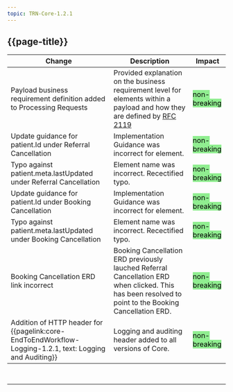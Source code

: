 ```yaml
---
topic: TRN-Core-1.2.1
---
```


## {{page-title}}

| Change                                   | Description                            | Impact                          | 
|------------------------------------------|----------------------------------------|---------------------------------|
| Payload business requirement definition added to Processing Requests         | Provided explanation on the business requirement level for elements within a payload and how they are defined by [RFC 2119](https://datatracker.ietf.org/doc/html/rfc2119) | <mark style="background-color: LightGreen">non-breaking</mark>  |
| Update guidance for patient.Id under Referral Cancellation         | Implementation Guidance was incorrect for element.| <mark style="background-color: LightGreen">non-breaking</mark>  |
| Typo against patient.meta.lastUpdated under Referral Cancellation         | Element name was incorrect. Recectified typo.| <mark style="background-color: LightGreen">non-breaking</mark>  |
| Update guidance for patient.Id under Booking Cancellation         | Implementation Guidance was incorrect for element.| <mark style="background-color: LightGreen">non-breaking</mark>  |
| Typo against patient.meta.lastUpdated under Booking Cancellation         | Element name was incorrect. Recectified typo.| <mark style="background-color: LightGreen">non-breaking</mark>  |
| Booking Cancellation ERD link incorrect        | Booking Cancellation ERD previously lauched Referral Cancellation ERD when clicked. This has been resolved to point to the Booking Cancellation ERD. | <mark style="background-color: LightGreen">non-breaking</mark>  |
| Addition of HTTP header for {{pagelink:core-EndToEndWorkflow-Logging-1.2.1, text: Logging and Auditing}} | Logging and auditing header added to all versions of Core. | <mark style="background-color: LightGreen">non-breaking</mark>  |

<br>
<hr>